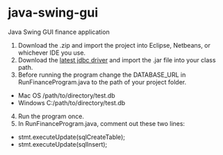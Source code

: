 # java-swing-gui
Java Swing GUI finance application

1. Download the .zip and import the project into Eclipse, Netbeans, or whichever IDE you use.
2. Download the [latest jdbc driver](https://bitbucket.org/xerial/sqlite-jdbc/downloads/) and import the .jar file into your class path.
3. Before running the program change the DATABASE_URL in RunFinanceProgram.java to the path of your project folder.

- Mac OS /path/to/directory/test.db
- Windows C:/path/to/directory/test.db

4. Run the program once.
5. In RunFinanceProgram.java, comment out these two lines:

- stmt.executeUpdate(sqlCreateTable);
- stmt.executeUpdate(sqlInsert);
